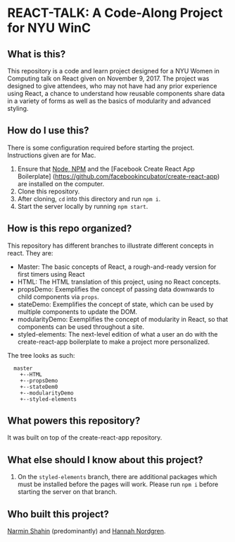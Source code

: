 # REACT-TALK:  A Code-Along Project for NYU WinC

## What is this?

This repository is a code and learn project designed for a NYU Women in Computing talk on React given on November 9, 2017.  The project was designed to give attendees, who may not have had any prior experience using React, a chance to understand how reusable components share data in a variety of forms as well as the basics of modularity and advanced styling.

## How do I use this?

There is some configuration required before starting the project.  Instructions given are for Mac.

1. Ensure that [Node, NPM](https://treehouse.github.io/installation-guides/mac/node-mac.html) and the [Facebook Create React App Boilerplate] (https://github.com/facebookincubator/create-react-app) are installed on the computer.
2. Clone this repository.
3. After cloning, `cd` into this directory and run `npm i`.
4. Start the server locally by running `npm start`.

## How is this repo organized?

This repository has different branches to illustrate different concepts in react.  They are:

* Master: The basic concepts of React, a rough-and-ready version for first timers using React
* HTML:  The HTML translation of this project, using no React concepts.
* propsDemo:  Exemplifies the concept of passing data downwards to child components via `props`.
* stateDemo:  Exemplifies the concept of state, which can be used by multiple components to update the DOM.
* modularityDemo:  Exemplifies the concept of modularity in React, so that components can be used throughout a site.
* styled-elements:  The next-level edition of what a user an do with the create-react-app boilerplate to make a project more personalized.

The tree looks as such:

```
  master
    +--HTML
    +--propsDemo
    +--stateDem0
    +--modularityDemo
    +--styled-elements
```

## What powers this repository?

It was built on top of the create-react-app repository.

## What else should I know about this project?

1. On the `styled-elements` branch, there are additional packages which must be installed before the pages will work.  Please run `npm i` before starting the server on that branch.

## Who built this project?

[Narmin Shahin](https://github.com/narmeen12) (predominantly) and [Hannah Nordgren](https://github.com/ninjaofawesome).
